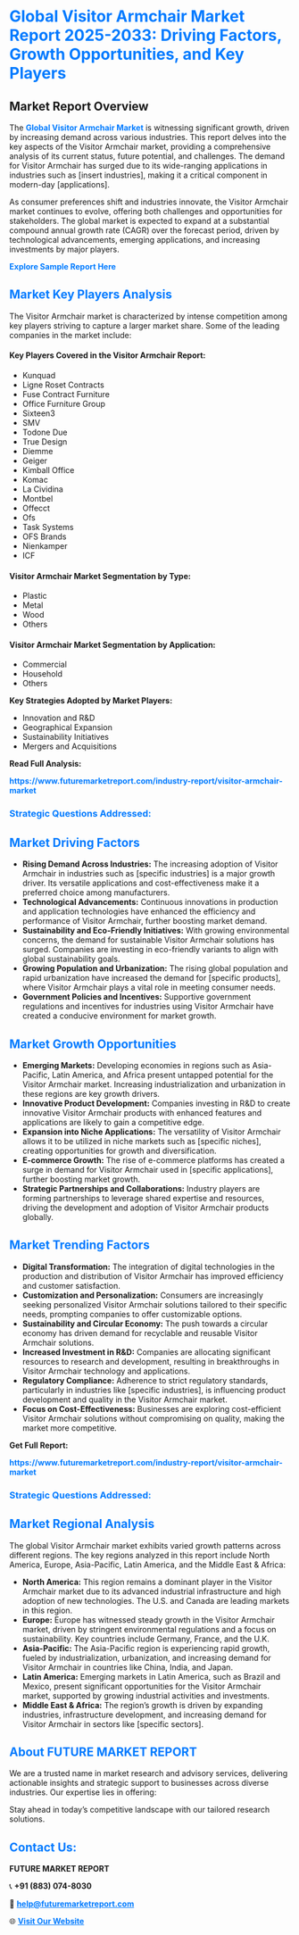 <h1 style="color: #007BFF;">Global Visitor Armchair Market Report 2025-2033: Driving Factors, Growth Opportunities, and Key Players</h1>

<section id="overview">
<h2>Market Report Overview</h2>
<p>The <a href="https://www.futuremarketreport.com/industry-report/visitor-armchair-market" style="color: #007BFF; text-decoration: none;"><strong>Global Visitor Armchair Market</strong></a> is witnessing significant growth, driven by increasing demand across various industries. This report delves into the key aspects of the Visitor Armchair market, providing a comprehensive analysis of its current status, future potential, and challenges. The demand for Visitor Armchair has surged due to its wide-ranging applications in industries such as [insert industries], making it a critical component in modern-day [applications].</p>
<p>As consumer preferences shift and industries innovate, the Visitor Armchair market continues to evolve, offering both challenges and opportunities for stakeholders. The global market is expected to expand at a substantial compound annual growth rate (CAGR) over the forecast period, driven by technological advancements, emerging applications, and increasing investments by major players.</p>
</section>

<section id="overview">
<p><a href="https://www.futuremarketreport.com/request-sample/reportId=52812" style="color: #007BFF; text-decoration: none;"><strong>Explore Sample Report Here</strong></a></p>
</section>

<section id="key-players">
<h2 style="color: #007BFF;">Market Key Players Analysis</h2>
<p>The Visitor Armchair market is characterized by intense competition among key players striving to capture a larger market share. Some of the leading companies in the market include:</p>
<h4>Key Players Covered in the Visitor Armchair Report:</h4>
<ul><li>Kunquad</li><li>Ligne Roset Contracts</li><li>Fuse Contract Furniture</li><li>Office Furniture Group</li><li>Sixteen3</li><li>SMV</li><li>Todone Due</li><li>True Design</li><li>Diemme</li><li>Geiger</li><li>Kimball Office</li><li>Komac</li><li>La Cividina</li><li>Montbel</li><li>Offecct</li><li>Ofs</li><li>Task Systems</li><li>OFS Brands</li><li>Nienkamper</li><li>ICF</li></ul>
<h4>Visitor Armchair Market Segmentation by Type:</h4>
<ul><li>Plastic</li><li>Metal</li><li>Wood</li><li>Others</li></ul>

<h4>Visitor Armchair Market Segmentation by Application:</h4>
<ul><li>Commercial</li><li>Household</li><li>Others</li></ul>
<p><strong>Key Strategies Adopted by Market Players:</strong></p>
<ul>
<li>Innovation and R&D</li>
<li>Geographical Expansion</li>
<li>Sustainability Initiatives</li>
<li>Mergers and Acquisitions</li>
</ul>
</section>

<section>
<p><strong>Read Full Analysis: </strong></p><a href="https://www.futuremarketreport.com/industry-report/visitor-armchair-market" style="color: #007BFF; text-decoration: none;"><strong>https://www.futuremarketreport.com/industry-report/visitor-armchair-market</strong></a>
<h3 style="color: #007BFF;">Strategic Questions Addressed:</h3>
</section>

<section id="driving-factors">
<h2 style="color: #007BFF;">Market Driving Factors</h2>
<ul>
<li><strong>Rising Demand Across Industries:</strong> The increasing adoption of Visitor Armchair in industries such as [specific industries] is a major growth driver. Its versatile applications and cost-effectiveness make it a preferred choice among manufacturers.</li>
<li><strong>Technological Advancements:</strong> Continuous innovations in production and application technologies have enhanced the efficiency and performance of Visitor Armchair, further boosting market demand.</li>
<li><strong>Sustainability and Eco-Friendly Initiatives:</strong> With growing environmental concerns, the demand for sustainable Visitor Armchair solutions has surged. Companies are investing in eco-friendly variants to align with global sustainability goals.</li>
<li><strong>Growing Population and Urbanization:</strong> The rising global population and rapid urbanization have increased the demand for [specific products], where Visitor Armchair plays a vital role in meeting consumer needs.</li>
<li><strong>Government Policies and Incentives:</strong> Supportive government regulations and incentives for industries using Visitor Armchair have created a conducive environment for market growth.</li>
</ul>
</section>

<section id="growth-opportunities">
<h2 style="color: #007BFF;">Market Growth Opportunities</h2>
<ul>
<li><strong>Emerging Markets:</strong> Developing economies in regions such as Asia-Pacific, Latin America, and Africa present untapped potential for the Visitor Armchair market. Increasing industrialization and urbanization in these regions are key growth drivers.</li>
<li><strong>Innovative Product Development:</strong> Companies investing in R&D to create innovative Visitor Armchair products with enhanced features and applications are likely to gain a competitive edge.</li>
<li><strong>Expansion into Niche Applications:</strong> The versatility of Visitor Armchair allows it to be utilized in niche markets such as [specific niches], creating opportunities for growth and diversification.</li>
<li><strong>E-commerce Growth:</strong> The rise of e-commerce platforms has created a surge in demand for Visitor Armchair used in [specific applications], further boosting market growth.</li>
<li><strong>Strategic Partnerships and Collaborations:</strong> Industry players are forming partnerships to leverage shared expertise and resources, driving the development and adoption of Visitor Armchair products globally.</li>
</ul>
</section>

<section id="trending-factors">
<h2 style="color: #007BFF;">Market Trending Factors</h2>
<ul>
<li><strong>Digital Transformation:</strong> The integration of digital technologies in the production and distribution of Visitor Armchair has improved efficiency and customer satisfaction.</li>
<li><strong>Customization and Personalization:</strong> Consumers are increasingly seeking personalized Visitor Armchair solutions tailored to their specific needs, prompting companies to offer customizable options.</li>
<li><strong>Sustainability and Circular Economy:</strong> The push towards a circular economy has driven demand for recyclable and reusable Visitor Armchair solutions.</li>
<li><strong>Increased Investment in R&D:</strong> Companies are allocating significant resources to research and development, resulting in breakthroughs in Visitor Armchair technology and applications.</li>
<li><strong>Regulatory Compliance:</strong> Adherence to strict regulatory standards, particularly in industries like [specific industries], is influencing product development and quality in the Visitor Armchair market.</li>
<li><strong>Focus on Cost-Effectiveness:</strong> Businesses are exploring cost-efficient Visitor Armchair solutions without compromising on quality, making the market more competitive.</li>
</ul>
</section>

<section>
<p><strong>Get Full Report: </strong></p><a href="https://www.futuremarketreport.com/industry-report/visitor-armchair-market" style="color: #007BFF; text-decoration: none;"><strong>https://www.futuremarketreport.com/industry-report/visitor-armchair-market</strong></a>
<h3 style="color: #007BFF;">Strategic Questions Addressed:</h3>
</section>


<section id="regional-analysis">
<h2 style="color: #007BFF;">Market Regional Analysis</h2>
<p>The global Visitor Armchair market exhibits varied growth patterns across different regions. The key regions analyzed in this report include North America, Europe, Asia-Pacific, Latin America, and the Middle East & Africa:</p>
<ul>
<li><strong>North America:</strong> This region remains a dominant player in the Visitor Armchair market due to its advanced industrial infrastructure and high adoption of new technologies. The U.S. and Canada are leading markets in this region.</li>
<li><strong>Europe:</strong> Europe has witnessed steady growth in the Visitor Armchair market, driven by stringent environmental regulations and a focus on sustainability. Key countries include Germany, France, and the U.K.</li>
<li><strong>Asia-Pacific:</strong> The Asia-Pacific region is experiencing rapid growth, fueled by industrialization, urbanization, and increasing demand for Visitor Armchair in countries like China, India, and Japan.</li>
<li><strong>Latin America:</strong> Emerging markets in Latin America, such as Brazil and Mexico, present significant opportunities for the Visitor Armchair market, supported by growing industrial activities and investments.</li>
<li><strong>Middle East & Africa:</strong> The region’s growth is driven by expanding industries, infrastructure development, and increasing demand for Visitor Armchair in sectors like [specific sectors].</li>
</ul>
</section>

<footer>
<h2 style="color: #007BFF;">About FUTURE MARKET REPORT</h2>
<p>We are a trusted name in market research and advisory services, delivering actionable insights and strategic support to businesses across diverse industries. Our expertise lies in offering:</p>

<p>Stay ahead in today’s competitive landscape with our tailored research solutions.</p>

<h2 style="color: #007BFF;">Contact Us:</h2>
<p><strong>FUTURE MARKET REPORT</strong></p>
<p>📞 <strong>+91 (883) 074-8030</strong></p>
<p>📧 <strong><a href="mailto:help@futuremarketreport.com" style="color: #007BFF;">help@futuremarketreport.com</a></strong></p>
<p>🌐 <strong><a href="https://www.futuremarketreport.com/" style="color: #007BFF;">Visit Our Website</a></strong></p>
</footer>
